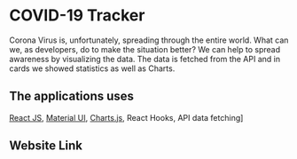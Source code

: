 # COVID-19 Tracker
Corona Virus is, unfortunately, spreading through the entire world. What can we, as developers, do to make the situation better? We can help to spread awareness by visualizing the data. The data is fetched from the API and in cards we showed statistics as well as Charts. 

## The applications uses 
[React JS](https://reactjs.org/docs/create-a-new-react-app.html), [Material UI](https://mui.com/material-ui/getting-started/installation/), [Charts.js](https://www.chartjs.org/), React Hooks, API data fetching]

## Website Link 



